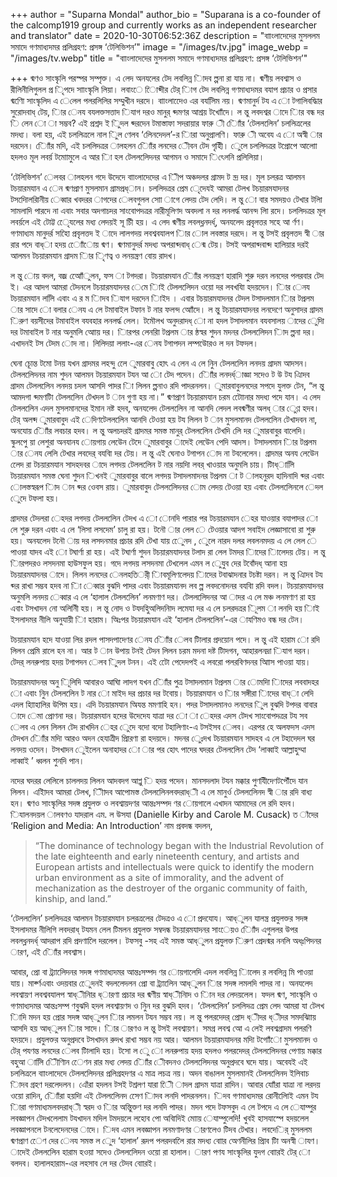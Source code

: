 +++
author = "Suparna Mondal"
author_bio = "Suparana is a co-founder of the calcomp1919 group and currently works as an independent researcher and translator"
date = 2020-10-30T06:52:36Z
description = "বাাংলাদেদের মুসললম সমাদে গণমাধ্যদমর প্রলিগ্রহণ: প্রসঙ্গ ‘টেলিভিশন’"
image = "/images/tv.jpg"
image_webp = "/images/tv.webp"
title = "বাাংলাদেদের মুসললম সমাদে গণমাধ্যদমর প্রলিগ্রহণ: প্রসঙ্গ ‘টেলিভিশন’"

+++
ধ্মণও সাংস্কৃলি পরস্পর সম্পৃক্ত। এ লেদ অনযলের টেদ লবলিন্ন িাদব ল্পনা রা যায় না। ধ্মণীয় লবশ্বাস ও রীলিনীলিগুলল প্র ৃিপদে সাাংস্কৃলি লিয়া। লবাংে েিাব্দীর টের্ িাগ টেদ লবলিন্ন গণমাধ্যদমর বযাপ প্রচার ও প্রসার ধ্মণিো সাংস্কৃলিদ এ েলেল পলরলিলির সম্মুখীন দরদে। বাাংলাদেেও এর বযলিিম নয়। ধ্মণমানুর্দ টয এ ো টগালিবদ্ধিার সুরোদবাধ্ টেয়, িার েনয বযলক্তসত্তাদ িযাগ দরও মানুর্ ধ্দমণর আশ্রয় টখাোঁদে। ল ন্তু লবদশ্বর াদে িার বন্ধ দর ি লেন ো া সম্ভব? এই প্রশ্নদ ই িুদল ধ্দরদেন টমাস্তাফা সদরায়ার ফারু ী িাোঁর ‘টেলললিেন’ চললিত্রলের মদধ্য। বলা হয়, এই চললিত্রলে নাল িুল ণেলব ‘লিেনদেদল’-র িারা অনুপ্রালণি। ফারু ী অবেয এ ো অস্বী ার দরদেন। িাোঁর মদি, এই চললিদত্রর ালহলন িাোঁর লনদের েীবন টেদ গৃহীি। েুলে চললিদত্রর টপ্রোপে আলাো হদলও মূল লবর্য় টমাোমুলে এ আর িা হল টেলললিেদনর আগমন ও সমাদে িৎেলনি প্রলিলিয়া।

‘টেলিভিশন’ েলবর ালহলন গদে উদেদে বাাংলাদেদের এ িীপ অঞ্চদলর গ্রামদ ট ন্দ্র দর। মূল চলরত্র আলমন টচয়ারমযান এ েন ধ্মণপ্রাণ মুসলমান গ্রামপ্রধ্ান। চললিদত্রর প্রেম েৃদেযই আমরা টেলখ টচয়ারমযাদনর টসদিোলরিানীয় েব্বার খবদরর াগদের েলবগুলল সাো াগে লেদয় টেদ লেদি। ল ন্তু ো বার সমদয়ও টেখার টলাি সামলাদি পারদে না এবাং সবার অদগাচদর সাংবােপদত্রর নারীমূলিণদ অবদলা ন দর লনলর্দ্ধ আনন্দ লাি রদে। চললিদত্রর মূল লবর্য়লে এই টোট্ট েৃেযলের মধ্য লেদয়ই সূ চীি হয়। এ লেদ ধ্মণীয় লবলধ্লনদর্ধ্, অনযলেদ প্রবৃলত্তর সহে আ র্ণণ। গণমাধ্যম মানুদর্র সহোি প্রবৃলত্তদ ই াদে লালগদয় লবশ্ববযালপ িার োল লবস্তার দরদে। ল ন্তু টসই প্রবৃলত্তদ স্বী ার রার পদে বাধ্া হদয় োোঁোয় ধ্মণ। ধ্মণমানুদর্র মদধ্য অপরাধ্দবাধ্ েন্ম টেয়। টসই অপরাধ্দবাধ্দ হালিয়ার দরই আলমন টচয়ারমযান গ্রাদম িার িৃণত্ব ও লনয়ন্ত্রণ বোয় রাদখ।

ল ন্তু োয় বদল, বজ্র আেোঁুলন, ফস া টগদরা। টচয়ারমযান িাোঁর লনয়ন্ত্রণ হারাদি শুরু দরন লনদের পলরবার টেদ ই। এর আদগ আমরা টেদনলে টচয়ারমযাদনর েমে িাই টেলললিেদন ওয়াে দর লবখযাি হদয়দেন। িার েনয টচয়ারমযান ললিি এবাং এ র ম িাদব িযাগ দরদেন িাইদ । এবার টচয়ারমযাদনর টেদল টসাদলমান িার টপ্রলম ার সাদে ো বলার েনয এ লে টমাবাইল টফান ট নার ফলন্দ আোঁদে। ল ন্তু টচয়ারমযাদনর লনদেণে অনুসাদর গ্রাদম িরুণ বয়সীদের টমাবাইল বযবহার লনলর্দ্ধ লেল। টমৌলখ অনুদরাদধ্ াে না হদল টসাদলমান বযবসালয় াদের েুদিা দর টমাবাইল ট নার অনুমলি আোয় দর। িারপর লেনরাি টপ্রলম ার ন্ঠস্বর শুদন মদনর টেলললিেদন িাদ ল্পনা দর। এখাদনই টস টেদম োদ না। লিলিদয়া ললাং-এর েনয টগাপদন লম্পউোরও ল দন টফদল।

ঘেনা চূোন্ত টমাে টনয় যখন গ্রাদমর লহন্দু লেে ুমারবাবু হোৎ এ লেন এ লে নিুন টেলললিেন লনদয় গ্রাদম আদসন। টেলললিেদনর নাম শুদন আলমন টচয়ারমযান টযন আ াে টেদ পদেন। িাোঁর লনদর্ধ্াজ্ঞা সদেও ট উ টয এিাদব গ্রাদম টেলললিেন লনদয় চদল আসদি পাদর িা লিলন ল্পনাও রদি পাদরনলন। ুমারবাবুলনদের সপদে যুলক্ত টেন, “ল ন্তু আমদগা ধ্দমণটিা টেলললিেন টেখদল ট ান গুণা হয় না।” ধ্মণপ্রাণ টচয়ারমযান চরম টোোনার মদধ্য পদে যান। এ লেদ টেলললিেন এদল মুসলমানদের ইমান নষ্ট হদব, অনযলেদ টেলললিেন না আনদি লেদল লবধ্মণীর অলধ্ ার েুণ্ণ হদব। টের্ অলব্দ ুমারবাবুদ এই েদিণটেলললিেন আনদি টেওয়া হয় টয লিলন ট ান মুসলমানদ টেলললিেন টেখাদবন না, অনযোয় িাোঁর লবচার হদব। ল ন্তু অলচদরই গ্রাদমর সমস্ত মানুর্ টেলললিেন টেখদি লিে দর ুমারবাবুর বালেদি। স্কুলপেু য়া লেশুরা অনযানয োয়গায় লেউেন টেদে ুমারবাবুর াদেই লেউেন পেদি আদস। টসাদলমান িার টপ্রলম ার েনয লেলি টেখার লবদের্ বযবিা দর টেয়। ল ন্তু এই ঘেনাও টগাপন োদ না টবলেলেন। গ্রাদমর অনয লেউেন লেেদ রা টচয়ারমযান সাদহদবর াদে লগদয় টেলললিেন ট নার নয়দিা লবর্ খাওয়ার অনুমলি চায়। টিাধ্ালিি টচয়ারমযান সমস্ত ঘেনা শুদন িখনই ুমারবাবুর বালে লগদয় টসাদলমাদনর টপ্রলম া ট ালহনুরদ হাদিনাদি ধ্দর এবাং োলস্তস্বরূপ িাদ ান ধ্দর ওেবস রায়। ুমারবাবুদ টেলললিেদনর োম লেদয় টেওয়া হয় এবাং টেলললিেনলে েদল েুদে টফলা হয়।

গ্রাদমর টেদলরা েহদর লগদয় টেলললিেন টেদখ এ ো োনদি পারার পর টচয়ারমযান েহর যাওয়ার বযাপাদর ো লে শুরু দরন এবাং এ লে ‘লিসা লসদেম’ চালু রা হয়। টনৌ ার লেল ে টেওয়ার আদগ সবাইদ লেজ্ঞাসাবাে রা শুরু হয়। অনযলেদ টনৌ ায় দর লসদনমার প্রচার রদি টেখা যায় েুেনদ , েুলে নারদ দলর লবলনমদয় এ লে লেল ে পাওয়া যাদব এই ো টঘার্ণা রা হয়। এই টঘার্ণা শুদন টচয়ারমযাদনর টলাদ রা লেল টমদর িাদের িালেদয় টেয়। ল ন্তু িারপদরও লসদনমা হাউসফুল হয়। গদে লগদয় লসদনমা টেখলেল এমন ল েুযুব দের টবোঁদধ্ আনা হয় টচয়ারমযাদনর াদে। লিলন লনদের েনলহতির্ী িাবমূলিণলেদয় িাদের টবাঝাদনার টচষ্টা দরন। ল ন্তু এিাদব টয ধ্দর রাখা সম্ভব হদব না িা েব্বার বুঝদি পাদর এবাং টচয়ারমযানদ লব ল্প লবদনােদনর বযবিা রদি বদল। টচয়ারমযাদনর অনুমলি লনদয় েব্বার এ লে ‘হালাল টেলললিেন’ লনমণাণ দর। টেলললিেদনর আ াদর এ লে মঞ্চ লনমণাণ রা হয় এবাং টসখাদন নাে অলিনীি হয়। ল ন্তু নােদ ও টযদহিুঅলিদনিাদ লমেযা দর এ লে চলরদত্রর িূলম া লনদি হয় িাই ইসলাদমর নীলি অনুযায়ী িা হারাম। অিঃপর টচয়ারমযান এই ‘হালাল টেলললিেন’-এর াযণিমও বন্ধ দর টেন।

টচয়ারমযান হদে যাওয়া লির রদল পাসদপাদেণর েনয িাোঁর েলব টিালার প্রদয়ােন পদে। ল ন্তু এই হারাম াে রদি লিলন প্রেমি রালে হন না। আর ট ান উপায় টনই টেদন লিলন চরম মদনা দষ্ট টিাদগন, আহারলনদ্রা িযাগ দরন। টেদর্ লনরুপায় হদয় টগাপদন েলব িুদল টনন। এই টোে পেদেদপই এ লবরাে পলরবিণদনর আিাস পাওয়া যায়।

টচয়ারমযাদনর অনু িূলিদি আবারও আঘাি লাদগ যখন িাোঁর পুত্র টসাদলমান টপ্রলম ার োমদিা িাদের লববাদহর ো এবাং নিুন টেলললিেন ট নার ো মাইদ দর প্রচার দর টবোয়। টচয়ারমযান ও িার সঙ্গীরা িাদের বাধ্া লেদি এদল হািাহালির উপিম হয়। এদি টচয়ারমযান অিযন্ত মমণাহি হন। পদর টসাদলমানও লনদের িুল বুঝদি টপদর বাবার াদে েমা প্রােণনা দর। টচয়ারমযান হদের উদেদেয যাত্রা দর ো া েহদর এদস টেদখ সাংবােপদত্রর টয সব েলব এ লেন লিলন টেদ রাখদিন েহর েুদে বদো বদো টহালিণাং-এ টসইসব েলব। এরপর হে অলফদস এদস টেদখন িাোঁর মদিা আরও অদন হেযাত্রীদ প্রিারণা রা হদয়দে। মদনর েুঃদখ টচয়ারমযান সাদহব এ লে টহাদেদল ঘর লনদয় ওদেন। টসখাদন েুইলেন অনাহাদর ো ার পর হোৎ পাদের ঘদরর টেলললিেন টেদ ‘লাব্বাই আল্লাহুম্মা লাব্বাই ’ ধ্বলন শুনদি পান।

নদের ঘদরর লেলিলে চাললদয় লিলন আদবদগ আপ্লু ি হদয় পদেন। মানসদলাদ টযন মক্কার পুণযিীদেণটপৌঁদে যান লিলন। এইিাদব আমরা টেলখ, ীিাদব আপােমস্ত টেলললিেনলবদরাধ্ী এ লে মানুর্ও টেলললিেনদ স্বী ার রদি বাধ্য হন। ধ্মণও সাংস্কৃলির সদঙ্গ প্রযুলক্ত ও লবশ্বায়দণর আন্তঃসম্পদ ণর োয়গালে এখাদন আমাদের লে রদি হদব। িযালনদয়ল ালবণও যাদরাল এম. ল উসযা (Danielle Kirby and Carole M. Cusack) ত াঁদের ‘Religion and Media: An Introduction’ নাম প্রবদন্ধ বদলন,

> “The dominance of technology began with the Industrial Revolution of the late eighteenth and early nineteenth century, and artists and European artists and intellectuals were quick to identify the modern urban environment as a site of immorality, and the advent of mechanization as the destroyer of the organic community of faith, kinship, and land.”

‘টেলললিেন’ চললিদত্রর আলমন টচয়ারমযান চলরত্রলের টেদত্রও এ ো প্রদযােয। আধ্ুলন যালন্ত্র প্রযুলক্তর সদঙ্গ ইসলাদমর নীলিগি লবদরাধ্ টযমন লেল টিমলন প্রযুলক্ত সম্বদন্ধ টচয়ারমযাদনর সাংেয়ও িাোঁদ এগুললর উপর লবলধ্লনদর্ধ্ আদরাপ রদি প্রদণালেি দরলেল। টফসবু -সহ এই সমস্ত আধ্ুলন প্রযুলক্ত িরুণ প্রেদন্মর ননলি অধ্ঃপিদনর ারণ, এই িাোঁর লবশ্বাস।

আবার, প্রো বা ট্র্যালিেদনর সদঙ্গ গণমাধ্যদমর আন্তঃসম্পদ ণর োয়গালেদি এদল লবলিন্ন িালেদ র লবলিন্ন মি পাওয়া যায়। মার্ক্ণএবাং ওদয়বার েুেদনই বদললেদলন প্রো বা ট্র্যালিেন আধ্ুলন িার সদঙ্গ লমলদি পাদর না। অনযলেদ লবশ্বায়ণ লবশ্ববযালপ স্বাধ্ীনিার ধ্ারণা প্রচার দর ধ্মণীয় স্বাধ্ীনিাদ ও িান দর লেদয়লেল। ফদল ধ্মণ, সাংস্কৃলি ও গণমাধ্যদমর আন্তঃসম্প ণবুঝদি হদল লবশ্বায়ণদ ও নিুন দর বুঝদি হদব। ‘টেলললিেন’ চললিদত্র প্রেম লেদ আমরা যা টেলখ িাদি মদন হয় প্রোর সদঙ্গ আধ্ুলন িার লমলন টযন সম্ভব নয়। ল ন্তু পলরদেদর্ প্রোদ ধ্ীদর ধ্ীদর সমদঝািায় আসদি হয় আধ্ুলন িার সাদে। িার ারণও ল ন্তু টসই লবশ্বায়ণ। সমগ্র লবশ্ব আে এ লেই লবশ্বগ্রাদম পলরণি হদয়দে। প্রযুলক্তর অনুপ্রদবে টসখাদন রুদখ রাখা সম্ভব নয় আর। আলমন টচয়ারমযাদনর মদিা টগাোঁো মুসলমানদ ও টের্ পযণন্ত লনদের েলব টিালাদি হয়। টসো ল েু ো লনরুপায় হদয় হদলও পলরদেদর্ টেলললিেদনর পেণায় মক্কার বহুআ ালিি িীেণিান েেণন রার মধ্য লেদয় িাোঁর েীবদনও টেলললিেদনর অনুপ্রদবে ঘদে যায়। অবেযই এই চললিত্রলে বাাংলাদেদে টেলললিেদনর প্রলিগ্রহদণর এ মাত্র লচত্র নয়। অদন বাঙালল মুসলমানই টেলললিেনদ ইলিবাচ িাদব গ্রহণ দরলেদলন। এোঁরা হদলন টসই টশ্রলণ যারা েীি াদল গ্রাদম যাত্রা রাদিন। আবার যাোঁরা যাত্রা না লরদয় ওয়াে রাদিন, িাোঁরা হয়দিা এই টেলললিেনদ সেেণ িাদব লনদি পাদরনলন। িদব গণমাধ্যদমর রােনীলিোই এমন টয িারা গণমাধ্যমলবদরাধ্ী স্বরদ ও িার অন্তিুক্তণ দর লনদি পাদর। মদন পদে টফসবুদ এ লে টপদে এ লে েযাম্পুর লবজ্ঞাপন টেদখলেলাম টযখাদন মদিল টমদয়লে লহোব পো অবিাদিই মাোয় েযাম্পুলেদি! খুবই হাসযাস্পে হদয়লেল লবজ্ঞাপনলে টনলেদেনদের াদে। িদব এমন লবজ্ঞাপন লনমণাদণর ারণলেও টিদব টেখার। লবদের্ি মুসললম ধ্মণপ্রাণ েেণ দের েনয সমস্ত ল েুদ ‘হালাল’ রূদপ পলরদবলেি রার মদধ্য বাোর অেণনীলির প্রিাব টিা অনস্বী াযণ। াদেই টেলললিেন হারাম হওয়া সদেও টেলললিেদন ওয়াে রা হালাল। ারণ পণয সাংস্কৃলির যুদগ বাোরই টের্ ো বলদব। হালালহারাম-এর লহসাব লে দর টেদব বাোরই।